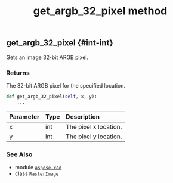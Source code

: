 ﻿---
title: get_argb_32_pixel method
second_title: Aspose.CAD for Python via .NET API References
description: 
type: docs
weight: 140
url: /python-net/aspose.cad/rasterimage/get_argb_32_pixel/
is_root: false
---

## get_argb_32_pixel {#int-int}

Gets an image 32-bit ARGB pixel.


### Returns 


The 32-bit ARGB pixel for the specified location.


```python
def get_argb_32_pixel(self, x, y):
    ...
```


| Parameter | Type | Description |
| :- | :- | :- |
| x | int | The pixel x location. |
| y | int | The pixel y location. |



### See Also
* module [`aspose.cad`](../../)
* class [`RasterImage`](/cad/python-net/aspose.cad/rasterimage)

